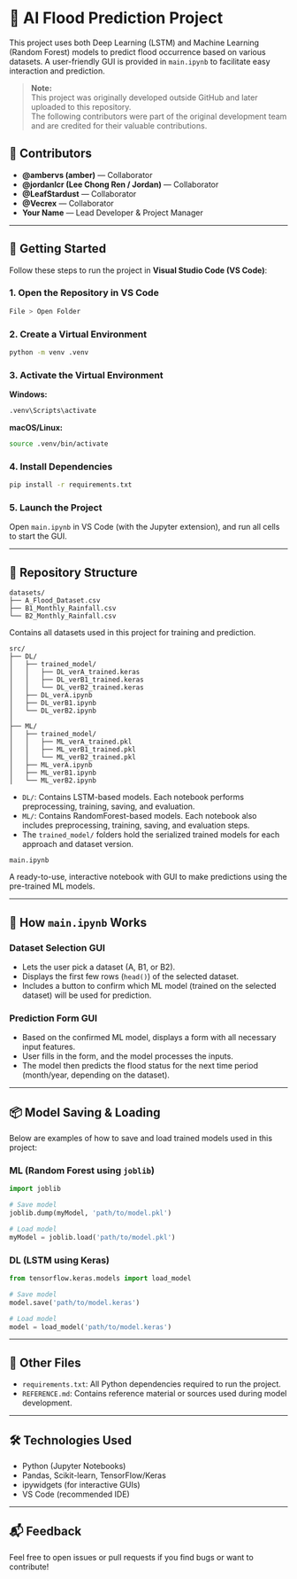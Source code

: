 # 🌊 AI Flood Prediction Project

This project uses both Deep Learning (LSTM) and Machine Learning (Random Forest) models to predict flood occurrence based on various datasets. A user-friendly GUI is provided in `main.ipynb` to facilitate easy interaction and prediction.

> **Note:**  
> This project was originally developed outside GitHub and later uploaded to this repository.  
> The following contributors were part of the original development team and are credited for their valuable contributions.

## 👥 Contributors
- **@ambervs (amber)** — Collaborator  
- **@jordanlcr (Lee Chong Ren / Jordan)** — Collaborator  
- **@LeafStardust** — Collaborator  
- **@Vecrex** — Collaborator  
- **Your Name** — Lead Developer & Project Manager  

---

## 🚀 Getting Started

Follow these steps to run the project in **Visual Studio Code (VS Code)**:

### 1. Open the Repository in VS Code

```bash
File > Open Folder
```

### 2. Create a Virtual Environment

```bash
python -m venv .venv
```

### 3. Activate the Virtual Environment

**Windows:**
```bash
.venv\Scripts\activate
```

**macOS/Linux:**
```bash
source .venv/bin/activate
```

### 4. Install Dependencies

```bash
pip install -r requirements.txt
```

### 5. Launch the Project

Open `main.ipynb` in VS Code (with the Jupyter extension), and run all cells to start the GUI.

---

## 📁 Repository Structure

```
datasets/
├── A_Flood_Dataset.csv
├── B1_Monthly_Rainfall.csv
└── B2_Monthly_Rainfall.csv
```
Contains all datasets used in this project for training and prediction.

```
src/
├── DL/
│   ├── trained_model/
│   │   ├── DL_verA_trained.keras
│   │   ├── DL_verB1_trained.keras
│   │   └── DL_verB2_trained.keras
│   ├── DL_verA.ipynb
│   ├── DL_verB1.ipynb
│   └── DL_verB2.ipynb
│
├── ML/
│   ├── trained_model/
│   │   ├── ML_verA_trained.pkl
│   │   ├── ML_verB1_trained.pkl
│   │   └── ML_verB2_trained.pkl
│   ├── ML_verA.ipynb
│   ├── ML_verB1.ipynb
│   └── ML_verB2.ipynb
```

- `DL/`: Contains LSTM-based models. Each notebook performs preprocessing, training, saving, and evaluation.
- `ML/`: Contains RandomForest-based models. Each notebook also includes preprocessing, training, saving, and evaluation steps.
- The `trained_model/` folders hold the serialized trained models for each approach and dataset version.

```
main.ipynb
```
A ready-to-use, interactive notebook with GUI to make predictions using the pre-trained ML models.

---

## 🧠 How `main.ipynb` Works

### Dataset Selection GUI
- Lets the user pick a dataset (A, B1, or B2).
- Displays the first few rows (`head()`) of the selected dataset.
- Includes a button to confirm which ML model (trained on the selected dataset) will be used for prediction.

### Prediction Form GUI
- Based on the confirmed ML model, displays a form with all necessary input features.
- User fills in the form, and the model processes the inputs.
- The model then predicts the flood status for the next time period (month/year, depending on the dataset).

---

## 📦 Model Saving & Loading

Below are examples of how to save and load trained models used in this project:

### ML (Random Forest using `joblib`)

```python
import joblib

# Save model
joblib.dump(myModel, 'path/to/model.pkl')

# Load model
myModel = joblib.load('path/to/model.pkl')
```

### DL (LSTM using Keras)

```python
from tensorflow.keras.models import load_model

# Save model
model.save('path/to/model.keras')

# Load model
model = load_model('path/to/model.keras')
```

---

## 📄 Other Files

- `requirements.txt`: All Python dependencies required to run the project.
- `REFERENCE.md`: Contains reference material or sources used during model development.

---

## 🛠 Technologies Used

- Python (Jupyter Notebooks)
- Pandas, Scikit-learn, TensorFlow/Keras
- ipywidgets (for interactive GUIs)
- VS Code (recommended IDE)

---

## 📬 Feedback

Feel free to open issues or pull requests if you find bugs or want to contribute!




